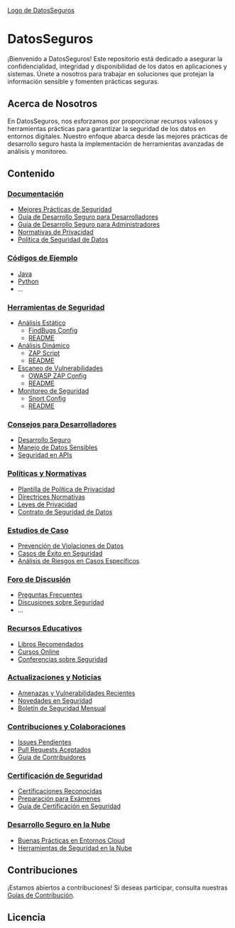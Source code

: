[Logo de DatosSeguros](./img/logos/DatosSeguros_logo.png.jng)

# DatosSeguros

¡Bienvenido a DatosSeguros! Este repositorio está dedicado a asegurar la confidencialidad, integridad y disponibilidad de los datos en aplicaciones y sistemas. Únete a nosotros para trabajar en soluciones que protejan la información sensible y fomenten prácticas seguras.

## Acerca de Nosotros

En DatosSeguros, nos esforzamos por proporcionar recursos valiosos y herramientas prácticas para garantizar la seguridad de los datos en entornos digitales. Nuestro enfoque abarca desde las mejores prácticas de desarrollo seguro hasta la implementación de herramientas avanzadas de análisis y monitoreo.

## Contenido

### [Documentación](Documentacion)

- [Mejores Prácticas de Seguridad](Documentacion/Mejores_Practicas_Seguridad.md)
- [Guía de Desarrollo Seguro para Desarrolladores](Documentacion/Guia_Des_Seguro_Desarrolladores.md)
- [Guía de Desarrollo Seguro para Administradores](Documentacion/Guia_Des_Seguro_Administradores.md)
- [Normativas de Privacidad](Documentacion/Normativas_Privacidad.md)
- [Política de Seguridad de Datos](Documentacion/Politica_Seguridad_Datos.md)

### [Códigos de Ejemplo](Codigos_Ejemplo)

- [Java](Codigos_Ejemplo/Java/Ejemplo_Seguro_Java.java)
- [Python](Codigos_Ejemplo/Python/Ejemplo_Seguro_Python.py)
- ...

### [Herramientas de Seguridad](Herramientas_Seguridad)

- [Análisis Estático](Herramientas_Seguridad/Analisis_Estatico)
  - [FindBugs Config](Herramientas_Seguridad/Analisis_Estatico/FindBugs_Config.xml)
  - [README](Herramientas_Seguridad/Analisis_Estatico/README.md)
- [Análisis Dinámico](Herramientas_Seguridad/Analisis_Dinamico)
  - [ZAP Script](Herramientas_Seguridad/Analisis_Dinamico/Zap_Script.zst)
  - [README](Herramientas_Seguridad/Analisis_Dinamico/README.md)
- [Escaneo de Vulnerabilidades](Herramientas_Seguridad/Escaneo_Vulnerabilidades)
  - [OWASP ZAP Config](Herramientas_Seguridad/Escaneo_Vulnerabilidades/OWASP_ZAP_Config.xml)
  - [README](Herramientas_Seguridad/Escaneo_Vulnerabilidades/README.md)
- [Monitoreo de Seguridad](Herramientas_Seguridad/Monitoreo_Seguridad)
  - [Snort Config](Herramientas_Seguridad/Monitoreo_Seguridad/Snort_Config.conf)
  - [README](Herramientas_Seguridad/Monitoreo_Seguridad/README.md)

### [Consejos para Desarrolladores](Consejos_Developers)

- [Desarrollo Seguro](Consejos_Developers/Desarrollo_Seguro.md)
- [Manejo de Datos Sensibles](Consejos_Developers/Manejo_Datos_Sensibles.md)
- [Seguridad en APIs](Consejos_Developers/Seguridad_API.md)

### [Políticas y Normativas](Politicas_Normativas)

- [Plantilla de Política de Privacidad](Politicas_Normativas/Politica_Privacidad_Plantilla.md)
- [Directrices Normativas](Politicas_Normativas/Directrices_Normativas.md)
- [Leyes de Privacidad](Politicas_Normativas/Leyes_Privacidad.md)
- [Contrato de Seguridad de Datos](Politicas_Normativas/Contrato_Seguridad_Datos.md)

### [Estudios de Caso](Estudios_Caso)

- [Prevención de Violaciones de Datos](Estudios_Caso/Prevencion_Violaciones.md)
- [Casos de Éxito en Seguridad](Estudios_Caso/Casos_Exito.md)
- [Análisis de Riesgos en Casos Específicos](Estudios_Caso/Analisis_Riesgos_Caso.md)

### [Foro de Discusión](Foro_Discusion)

- [Preguntas Frecuentes](Foro_Discusion/Preguntas_Frecuentes.md)
- [Discusiones sobre Seguridad](Foro_Discusion/Discusion_Seguridad.md)
- ...

### [Recursos Educativos](Recursos_Educativos)

- [Libros Recomendados](Recursos_Educativos/Libros_Recomendados.md)
- [Cursos Online](Recursos_Educativos/Cursos_Online.md)
- [Conferencias sobre Seguridad](Recursos_Educativos/Conferencias_Seguridad.md)

### [Actualizaciones y Noticias](Actualizaciones_Noticias)

- [Amenazas y Vulnerabilidades Recientes](Actualizaciones_Noticias/Amenazas_Vulnerabilidades.md)
- [Novedades en Seguridad](Actualizaciones_Noticias/Novedades_Seguridad.md)
- [Boletín de Seguridad Mensual](Actualizaciones_Noticias/Boletin_Seguridad.md)

### [Contribuciones y Colaboraciones](Contribuciones_Colaboraciones)

- [Issues Pendientes](Contribuciones_Colaboraciones/Issues_Pendientes.md)
- [Pull Requests Aceptados](Contribuciones_Colaboraciones/Pull_Requests_Aceptados.md)
- [Guía de Contribuidores](Contribuciones_Colaboraciones/Contribuidores.md)

### [Certificación de Seguridad](Certificacion_Seguridad)

- [Certificaciones Reconocidas](Certificacion_Seguridad/Certificaciones_Reconocidas.md)
- [Preparación para Exámenes](Certificacion_Seguridad/Preparacion_Examenes.md)
- [Guía de Certificación en Seguridad](Certificacion_Seguridad/Guia_Certificacion_Seguridad.pdf)

### [Desarrollo Seguro en la Nube](Desarrollo_Seguro_Nube)

- [Buenas Prácticas en Entornos Cloud](Desarrollo_Seguro_Nube/Buenas_Practicas_Cloud.md)
- [Herramientas de Seguridad en la Nube](Desarrollo_Seguro_Nube/Herramientas_Seguridad_Cloud.md)

## Contribuciones

¡Estamos abiertos a contribuciones! Si deseas participar, consulta nuestras [Guías de Contribución](Contribuciones_Colaboraciones/Contribuidores.md).

## Licencia



